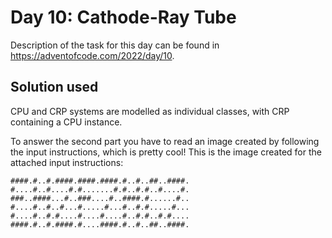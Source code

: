 # Day 10: Cathode-Ray Tube

Description of the task for this day can be found in https://adventofcode.com/2022/day/10.

## Solution used

CPU and CRP systems are modelled as individual classes, with CRP containing a CPU instance. 

To answer the second part you have to read an image created by following the input instructions, which is pretty cool! This is the image created for the attached input instructions:
```
####.#..#.####.####.####.#..#..##..####.
#....#..#....#.#.......#.#..#.#..#....#.
###..####...#..###....#..####.#......#..
#....#..#..#...#.....#...#..#.#.....#...
#....#..#.#....#....#....#..#.#..#.#....
####.#..#.####.#....####.#..#..##..####.
```

